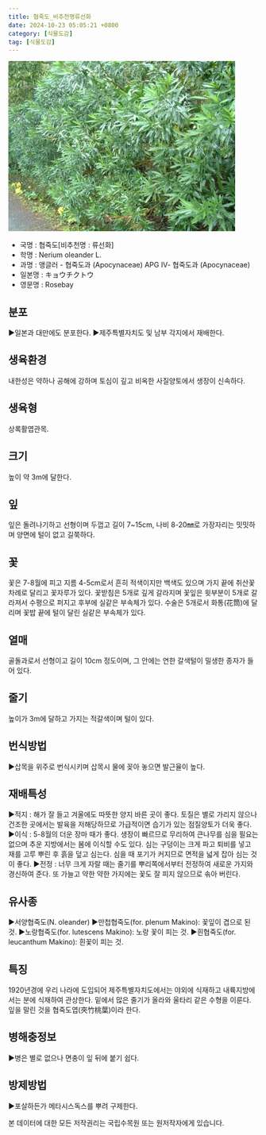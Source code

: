 ```yaml
---
title: 협죽도_비추천명류선화
date: 2024-10-23 05:05:21 +0800
category: [식물도감]
tag: [식물도감]
---
```




![협죽도[비추천명 : 류선화]](/assets/img/fileUpload/plants/basic/Apocynaceae/Nerium/11449/1_th2.JPG)
- 국명 : 협죽도[비추천명 : 류선화]
- 학명 : Nerium oleander L.
- 과명 : 앵글러 - 협죽도과 (Apocynaceae) APG Ⅳ- 협죽도과 (Apocynaceae)
- 일본명 : キョウチクトウ
- 영문명 : Rosebay


## 분포
▶일본과 대만에도 분포한다.
▶제주특별자치도 및 남부 각지에서 재배한다.
## 생육환경
내한성은 약하나 공해에 강하며 토심이 깊고 비옥한 사질양토에서 생장이 신속하다.
## 생육형
상록활엽관목.
## 크기
높이 약 3m에 달한다.
## 잎
잎은 돌려나기하고 선형이며 두껍고 길이 7~15cm, 나비 8-20㎜로 가장자리는 밋밋하며 양면에 털이 없고 길쭉하다.
## 꽃
꽃은 7-8월에 피고 지름 4-5cm로서 흔히 적색이지만 백색도 있으며 가지 끝에 취산꽃차례로 달리고 꽃자루가 있다. 꽃받침은 5개로 깊게 갈라지며 꽃잎은 윗부분이 5개로 갈라져서 수평으로 퍼지고 후부에 실같은 부속체가 있다. 수술은 5개로서 화통(花筒)에 달리며 꽃밥 끝에 털이 달린 실같은 부속체가 있다.
## 열매
골돌과로서 선형이고 길이 10cm 정도이며, 그 안에는 연한 갈색털이 밀생한 종자가 들어 있다.
## 줄기
높이가 3m에 달하고 가지는 적갈색이며 털이 있다.
## 번식방법
▶삽목을 위주로 번식시키며 삽목시 물에 꽂아 놓으면 발근율이 높다.
## 재배특성
▶적지 : 해가 잘 들고 겨울에도 따뜻한 양지 바른 곳이 좋다. 토질은 별로 가리지 않으나 건조한 곳에서는 발육을 저해당하므로 가급적이면 습기가 있는 점질양토가 더욱 좋다. 
▶이식 : 5-8월의 더운 장마 때가 좋다. 생장이 빠르므로 무리하여 큰나무를 심을 필요는 없으며 추운 지방에서는 봄에 이식할 수도 있다. 심는 구덩이는 크게 파고 퇴비를 넣고 재를 고루 뿌린 후 흙을 덮고 심는다. 심을 때 포기가 커지므로 면적을 넓게 잡아 심는 것이 좋다.
▶전정 : 너무 크게 자랄 때는 줄기를 뿌리쪽에서부터 전정하여 새로운 가지와 경신하여 준다. 또 가늘고 약한 약한 가지에는 꽃도 잘 피지 않으므로 솎아 버린다.
## 유사종
▶서양협죽도(N. oleander)
▶만첩협죽도(for. plenum Makino): 꽃잎이 겹으로 된 것.
▶노랑협죽도(for. lutescens Makino): 노랑 꽃이 피는 것.
▶흰협죽도(for. leucanthum Makino): 흰꽃이 피는 것.
## 특징
1920년경에 우리 나라에 도입되어 제주특별자치도에서는 야외에 식재하고 내륙지방에서는 분에 식재하여 관상한다. 밑에서 많은 줄기가 올라와 울타리 같은 수형을 이룬다. 잎을 말린 것을 협죽도엽(夾竹桃葉)이라 한다.
## 병해충정보
▶병은 별로 없으나 면충이 잎 뒤에 붙기 쉽다.
## 방제방법
▶포살하든가 메타시스독스를 뿌려 구제한다.






본 데이터에 대한 모든 저작권리는 국립수목원 또는 원저작자에게 있습니다.
